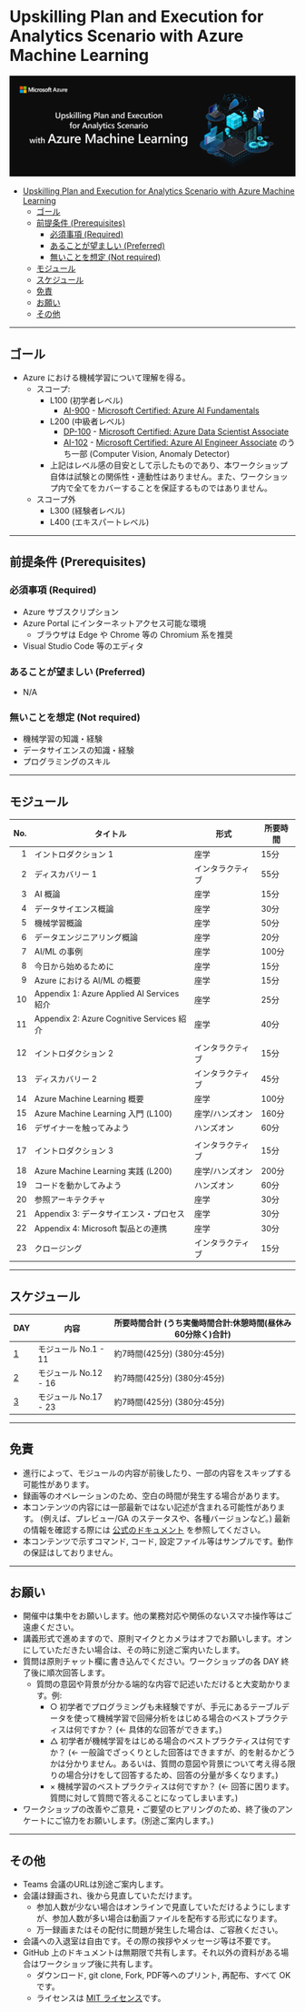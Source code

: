 # Upskilling Plan and Execution for Analytics Scenario with Azure Machine Learning

![Upskilling Plan and Execution for Analytics Scenario with Azure Machine Learning](./assets/images/Upskilling-Plan-and-Execution-for-Analytics-Scenario-with-Azure-Machine-Learning.png)

- [Upskilling Plan and Execution for Analytics Scenario with Azure Machine Learning](#upskilling-plan-and-execution-for-analytics-scenario-with-azure-machine-learning)
  - [ゴール](#ゴール)
  - [前提条件 (Prerequisites)](#前提条件-prerequisites)
    - [必須事項 (Required)](#必須事項-required)
    - [あることが望ましい (Preferred)](#あることが望ましい-preferred)
    - [無いことを想定 (Not required)](#無いことを想定-not-required)
  - [モジュール](#モジュール)
  - [スケジュール](#スケジュール)
  - [免責](#免責)
  - [お願い](#お願い)
  - [その他](#その他)


---


## ゴール

* Azure における機械学習について理解を得る。
    - スコープ:
        - L100 (初学者レベル)
            - [AI-900](https://learn.microsoft.com/ja-jp/certifications/exams/ai-900) - [Microsoft Certified: Azure AI Fundamentals](https://learn.microsoft.com/ja-jp/certifications/azure-ai-fundamentals/)
        - L200 (中級者レベル)
            - [DP-100](https://learn.microsoft.com/ja-jp/certifications/exams/dp-100) - [Microsoft Certified: Azure Data Scientist Associate](https://learn.microsoft.com/ja-jp/certifications/azure-data-scientist/)
            - [AI-102](https://learn.microsoft.com/ja-jp/certifications/exams/ai-102) - [Microsoft Certified: Azure AI Engineer Associate](https://learn.microsoft.com/ja-jp/certifications/azure-ai-engineer/) のうち一部 (Computer Vision, Anomaly Detector)
        - 上記はレベル感の目安として示したものであり、本ワークショップ自体は試験との関係性・連動性はありません。また、ワークショップ内で全てをカバーすることを保証するものではありません。
    - スコープ外
        - L300 (経験者レベル)
        - L400 (エキスパートレベル)


---


## 前提条件 (Prerequisites)

### 必須事項 (Required)

* Azure サブスクリプション
* Azure Portal にインターネットアクセス可能な環境
    - ブラウザは Edge や Chrome 等の Chromium 系を推奨
* Visual Studio Code 等のエディタ

### あることが望ましい (Preferred)

* N/A

### 無いことを想定 (Not required)

* 機械学習の知識・経験
* データサイエンスの知識・経験
* プログラミングのスキル


---


## モジュール

| No.  | タイトル | 形式 | 所要時間 |
| ----:| ---- | ---- | ---- |
| 1 | イントロダクション 1 | 座学 | 15分 |
| 2 | ディスカバリー 1 | インタラクティブ | 55分 |
| 3 | AI 概論 | 座学 | 15分 |
| 4 | データサイエンス概論 | 座学 | 30分 |
| 5 | 機械学習概論 | 座学 | 50分 |
| 6 | データエンジニアリング概論 | 座学 | 20分 |
| 7 | AI/ML の事例 | 座学 | 100分 |
| 8 | 今日から始めるために | 座学 | 15分 |
| 9 | Azure における AI/ML の概要 | 座学 | 15分 |
| 10 | Appendix 1: Azure Applied AI Services 紹介 | 座学 | 25分 |
| 11 | Appendix 2: Azure Cognitive Services 紹介 | 座学 | 40分 |
|||||
| 12 | イントロダクション 2 | インタラクティブ | 15分 |
| 13 | ディスカバリー 2 | インタラクティブ | 45分 |
| 14 | Azure Machine Learning 概要 | 座学 | 100分 |
| 15 | Azure Machine Learning 入門 (L100) | 座学/ハンズオン | 160分 |
| 16 | デザイナーを触ってみよう | ハンズオン | 60分 |
|||||
| 17 | イントロダクション 3 | インタラクティブ | 15分 |
| 18 | Azure Machine Learning 実践 (L200) | 座学/ハンズオン | 200分 |
| 19 | コードを動かしてみよう | ハンズオン | 60分 |
| 20 | 参照アーキテクチャ | 座学 | 30分 |
| 21 | Appendix 3: データサイエンス・プロセス | 座学 | 30分 |
| 22 | Appendix 4: Microsoft 製品との連携 | 座学 | 30分 |
| 23 | クロージング | インタラクティブ | 15分 |


---


## スケジュール

| DAY  | 内容 | 所要時間合計 (うち実働時間合計:休憩時間(昼休み60分除く)合計) |
| ---- | ---- | ---- |
| [1](./doc/agenda/DAY1.md) | モジュール No.1 - 11 | 約7時間(425分) (380分:45分) |
| [2](./doc/agenda/DAY2.md) | モジュール No.12 - 16 | 約7時間(425分) (380分:45分) |
| [3](./doc/agenda/DAY3.md) | モジュール No.17 - 23 | 約7時間(425分) (380分:45分) |


---


## 免責

* 進行によって、モジュールの内容が前後したり、一部の内容をスキップする可能性があります。
* 録画等のオペレーションのため、空白の時間が発生する場合があります。
* 本コンテンツの内容には一部最新ではない記述が含まれる可能性があります。 (例えば、プレビュー/GA のステータスや、各種バージョンなど。) 最新の情報を確認する際には [公式のドキュメント](https://learn.microsoft.com/ja-jp/docs/) を参照してください。
* 本コンテンツで示すコマンド, コード, 設定ファイル等はサンプルです。動作の保証はしておりません。


---


## お願い

* 開催中は集中をお願いします。他の業務対応や関係のないスマホ操作等はご遠慮ください。
* 講義形式で進めますので、原則マイクとカメラはオフでお願いします。オンにしていただきたい場合は、その時に別途ご案内いたします。
* 質問は原則チャット欄に書き込んでください。ワークショップの各 DAY 終了後に順次回答します。
  * 質問の意図や背景が分かる端的な内容で記述いただけると大変助かります。例:
    * ○ 初学者でプログラミングも未経験ですが、手元にあるテーブルデータを使って機械学習で回帰分析をはじめる場合のベストプラクティスは何ですか？ (← 具体的な回答ができます。)
    * △ 初学者が機械学習をはじめる場合のベストプラクティスは何ですか？ (← 一般論でざっくりとした回答はできますが、的を射るかどうかは分かりません。あるいは、質問の意図や背景について考え得る限りの場合分けをして回答するため、回答の分量が多くなります。)
    * × 機械学習のベストプラクティスは何ですか？ (← 回答に困ります。質問に対して質問で答えることになってしまいます。)
* ワークショップの改善やご意見・ご要望のヒアリングのため、終了後のアンケートにご協力をお願いします。(別途ご案内します。)


---


## その他

* Teams 会議のURLは別途ご案内します。
* 会議は録画され、後から見直していただけます。
  * 参加人数が少ない場合はオンラインで見直していただけるようにしますが、参加人数が多い場合は動画ファイルを配布する形式になります。
  * 万一録画またはその配付に問題が発生した場合は、ご容赦ください。
* 会議への入退室は自由です。その際の挨拶やメッセージ等は不要です。
* GitHub 上のドキュメントは無期限で共有します。それ以外の資料がある場合はワークショップ後に共有します。
  - ダウンロード, git clone, Fork, PDF等へのプリント, 再配布、すべて OK です。
  - ライセンスは [MIT ライセンス](https://ja.wikipedia.org/wiki/MIT_License)です。
